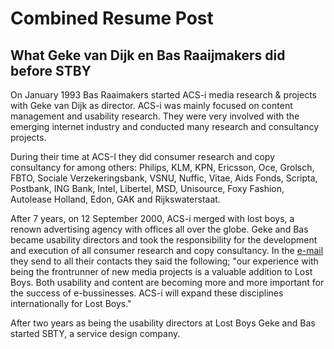 # Combined Resume Post

## What Geke van Dijk en Bas Raaijmakers did before STBY
On January 1993 Bas Raaimakers started ACS-i media research & projects with Geke van Dijk as director. ACS-i was  mainly focused on content management and usability research. They were very involved with the emerging internet industry and conducted many research and consultancy projects.

During their time at ACS-I they did consumer research and copy consultancy for among others: Philips, KLM, KPN, Ericsson, Oce, Grolsch, FBTO, Sociale Verzekeringsbank, VSNU, Nuffic, Vitae, Aids Fonds, Scripta, Postbank, ING Bank, Intel, Libertel, MSD, Unisource, Foxy Fashion, Autolease Holland, Edon, GAK and Rijkswaterstaat.

After 7 years, on 12 September 2000, ACS-i merged with lost boys, a renown advertising agency with offices all over the globe. Geke and Bas became usability directors and took the responsibility for the development and execution of all consumer research and copy consultancy. In the [e-mail](email-acs-merges-with-Lostboys.md) they send to all their contacts they said the following; "our experience with being the frontrunner of new media projects is a valuable addition to Lost Boys. Both usability and content are becoming more and more important for the success of e-bussinesses. ACS-i will expand these disciplines internationally for Lost Boys."

After two years as being the usability directors at Lost Boys Geke and Bas started SBTY, a service design company.
